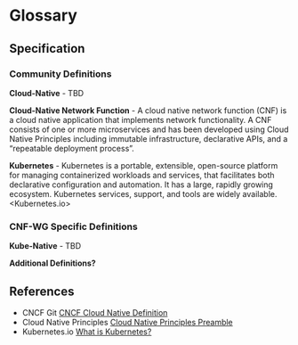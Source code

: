 # Glossary

## Specification

### Community Definitions

**Cloud-Native** - TBD

**Cloud-Native Network Function** - A cloud native network function (CNF) is a cloud native application that implements network functionality. A CNF consists of one or more microservices and has been developed using Cloud Native Principles including immutable infrastructure, declarative APIs, and a “repeatable deployment process”.

**Kubernetes** - Kubernetes is a portable, extensible, open-source platform for managing containerized workloads and services, that facilitates both declarative configuration and automation. It has a large, rapidly growing ecosystem. Kubernetes services, support, and tools are widely available. <Kubernetes.io>

### CNF-WG Specific Definitions

**Kube-Native** - TBD

**Additional Definitions?**

## References

* CNCF Git [CNCF Cloud Native Definition](https://github.com/cncf/toc/blob/main/DEFINITION.md)
* Cloud Native Principles [Cloud Native Principles Preamble](https://github.com/cloud-native-principles/cloud-native-principles/blob/master/cloud-native-networking-preamble.md)
* Kubernetes.io [What is Kubernetes?](https://kubernetes.io/docs/concepts/overview/what-is-kubernetes/)
